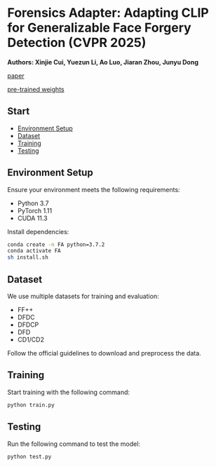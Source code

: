 # Forensics Adapter: Adapting CLIP for Generalizable Face Forgery Detection (CVPR 2025)

**Authors: Xinjie Cui, Yuezun Li, Ao Luo, Jiaran Zhou, Junyu Dong**

[paper](https://arxiv.org/abs/2411.19715)

[pre-trained weights](XXXXX)

## Start

- [Environment Setup](#environment-setup)
- [Dataset](#dataset)
- [Training](#training)
- [Testing](#testing)

## Environment Setup

Ensure your environment meets the following requirements:

- Python 3.7
- PyTorch 1.11
- CUDA 11.3

Install dependencies:

```bash
conda create -n FA python=3.7.2
conda activate FA
sh install.sh
```

## Dataset

We use multiple datasets for training and evaluation:

- FF++
- DFDC
- DFDCP
- DFD
- CD1/CD2

Follow the official guidelines to download and preprocess the data.

## Training

Start training with the following command:

```bash
python train.py 
```

## Testing

Run the following command to test the model:

```bash
python test.py 
```

